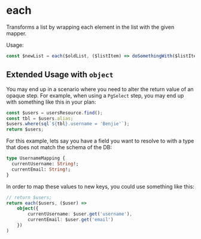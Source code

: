 # each

Transforms a list by wrapping each element in the list with the given mapper.

Usage:

```ts
const $newList = each($oldList, ($listItem) => doSomethingWith($listItem));
```

## Extended Usage with `object`

You may end up in a scenario where you need to alter the return value of an opaque step. For example, when using a `PgSelect` step, you may end up with something like this in your plan:

```ts
const $users = usersResource.find();
const tbl = $users.alias;
$users.where(sql`${tbl}.username = 'Benjie'`);
return $users;
```

For this example, lets say you have a field you want to resolve to with a type that does not match the schema of the DB:

```graphql
type UsernameMapping {
  currentUsername: String!;
  currentEmail: String!;
}

```

In order to map these values to new keys, you could use something like this:

```ts
// return $users;
return each($users, ($user) => 
    object({
        currentUsername: $user.get('username'),
        currentEmail: $user.get('email')
    })
)
```